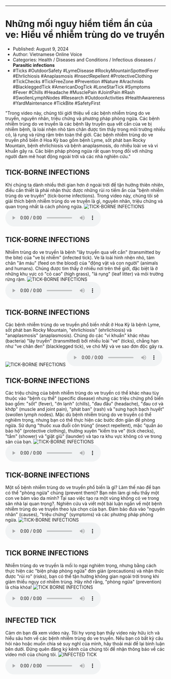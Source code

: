 
---

# Những mối nguy hiểm tiềm ẩn của ve: Hiểu về nhiễm trùng do ve truyền

- Published: August 9, 2024
- Author: Vietnamese Online Voice
- Categories: Health / Diseases and Conditions / Infectious diseases / **Parasitic infections**
- #Ticks #OutdoorSafety #LymeDisease #RockyMountainSpottedFever #Ehrlichiosis #Anaplasmosis #InsectRepellent #ProtectiveClothing #TickChecks #TickFreeZone #Prevention #Nature #Arachnids #BlackleggedTick #AmericanDogTick #LoneStarTick #Symptoms #Fever #Chills #Headache #MusclePain #JointPain #Rash #SwollenLymphNodes #Research #OutdoorActivities #HealthAwareness #YardMaintenance #TickBite #SafetyFirst

"Trong video này, chúng tôi giới thiệu về các bệnh nhiễm trùng do ve truyền, nguyên nhân, triệu chứng và phương pháp phòng ngừa. Các bệnh nhiễm trùng do ve truyền là các bệnh lây truyền qua vết cắn của ve bị nhiễm bệnh, là loài nhện nhỏ tám chân được tìm thấy trong môi trường nhiều cỏ, lá rụng và rừng rậm trên toàn thế giới. Các bệnh nhiễm trùng do ve truyền phổ biến ở Hoa Kỳ bao gồm bệnh Lyme, sốt phát ban Rocky Mountain, bệnh ehrlichiosis và bệnh anaplasmosis, do nhiều loài ve và vi khuẩn gây ra. Các biện pháp phòng ngừa rất quan trọng đối với những người đam mê hoạt động ngoài trời và các nhà nghiên cứu."


## TICK-BORNE INFECTIONS

Khi chúng ta dành nhiều thời gian hơn ở ngoài trời để tận hưởng thiên nhiên, điều cần thiết là phải nhận thức được những rủi ro tiềm ẩn của "bệnh nhiễm trùng do ve truyền" (tick-borne infections). Trong video này, chúng tôi sẽ giải thích bệnh nhiễm trùng do ve truyền là gì, nguyên nhân, triệu chứng và quan trọng nhất là cách phòng ngừa.
![TICK-BORNE INFECTIONS](https://http-archiver-apis-production-80.schnworks.com/storage/images/transitions/2024-08-09/transition--31814163144-Montserrat-Black-004895.jpg)
<audio controls>
    <source src="https://http-archiver-apis-production-80.schnworks.com/storage/storage/audio/file-2146707068.mp3" type="audio/mpeg">
</audio>



## TICK-BORNE INFECTIONS

Nhiễm trùng do ve truyền là bệnh "lây truyền qua vết cắn" (transmitted by the bite) của "ve bị nhiễm" (infected tick). Ve là loài hình nhện nhỏ, tám chân "ăn máu" (feed on the blood) của "động vật và con người" (animals and humans). Chúng được tìm thấy ở nhiều nơi trên thế giới, đặc biệt là ở những khu vực có "cỏ cao" (high grass), "lá rụng" (leaf litter) và môi trường rừng rậm.
![TICK-BORNE INFECTIONS](https://http-archiver-apis-production-80.schnworks.com/storage/images/transitions/2024-08-09/transition-7142537927-Montserrat-SemiBold-512DA8.jpg)
<audio controls>
    <source src="https://http-archiver-apis-production-80.schnworks.com/storage/storage/audio/file-744692503.mp3" type="audio/mpeg">
</audio>



## TICK-BORNE INFECTIONS

Các bệnh nhiễm trùng do ve truyền phổ biến nhất ở Hoa Kỳ là bệnh Lyme, sốt phát ban Rocky Mountain, "ehrlichiosis" (ehrlichiosis) và "anaplasmosis" (anaplasmosis). Chúng do các "vi khuẩn" khác nhau (bacteria) "lây truyền" (transmitted) bởi nhiều loài "ve" (ticks), chẳng hạn như "ve chân đen" (blacklegged tick), ve chó Mỹ và ve sao đơn độc gây ra.
![TICK-BORNE INFECTIONS](https://http-archiver-apis-production-80.schnworks.com/storage/images/transitions/2024-08-09/transition-37331104916-Montserrat-Thin-9C27B0.jpg)
<audio controls>
    <source src="https://http-archiver-apis-production-80.schnworks.com/storage/storage/audio/file-5648368562.mp3" type="audio/mpeg">
</audio>



## TICK-BORNE INFECTIONS

Các triệu chứng của bệnh nhiễm trùng do ve truyền có thể khác nhau tùy thuộc vào "bệnh cụ thể" (specific disease) nhưng các triệu chứng phổ biến bao gồm: "sốt" (fever), "ớn lạnh" (chills), "đau đầu" (headache), "đau cơ và khớp" (muscle and joint pain), "phát ban" (rash) và "sưng hạch bạch huyết" (swollen lymph nodes). Mặc dù bệnh nhiễm trùng do ve truyền có thể nghiêm trọng, nhưng bạn có thể thực hiện các bước đơn giản để phòng ngừa. Sử dụng "thuốc xua đuổi côn trùng" (insect repellent), mặc "quần áo bảo hộ" (protective clothing), thường xuyên "kiểm tra ve" (tick checks), "tắm" (shower) và "giặt giũ" (launder) và tạo ra khu vực không có ve trong sân của bạn.
![TICK-BORNE INFECTIONS](https://http-archiver-apis-production-80.schnworks.com/storage/images/transitions/2024-08-09/transition-38302130787-Montserrat-SemiBold-4A148C.jpg)
<audio controls>
    <source src="https://http-archiver-apis-production-80.schnworks.com/storage/storage/audio/file-7647452570.mp3" type="audio/mpeg">
</audio>



## TICK-BORNE INFECTIONS

Một số bệnh nhiễm trùng do ve truyền phổ biến là gì? Làm thế nào để bạn có thể "phòng ngừa" chúng (prevent them)? Bạn nên làm gì nếu thấy một con ve bám vào da mình? Tại sao việc tạo ra một vùng không có ve trong sân nhà lại quan trọng?. Nghiên cứu và viết một bài luận ngắn về một bệnh nhiễm trùng do ve truyền theo lựa chọn của bạn. Đảm bảo đưa vào "nguyên nhân" (causes), "triệu chứng" (symptoms) và các phương pháp phòng ngừa.
![TICK-BORNE INFECTIONS](https://http-archiver-apis-production-80.schnworks.com/storage/images/transitions/2024-08-09/transition-22239688930-Montserrat-Thin-1A237E.jpg)
<audio controls>
    <source src="https://http-archiver-apis-production-80.schnworks.com/storage/storage/audio/file-2373641292.mp3" type="audio/mpeg">
</audio>



## TICK BORNE INFECTIONS

Nhiễm trùng do ve truyền là mối lo ngại nghiêm trọng, nhưng bằng cách thực hiện các "biện pháp phòng ngừa" đơn giản (precautions) và nhận thức được "rủi ro" (risks), bạn có thể tận hưởng không gian ngoài trời trong khi giảm thiểu nguy cơ nhiễm trùng. Hãy nhớ rằng, "phòng ngừa" (prevention) là chìa khóa!
![TICK BORNE INFECTIONS](https://http-archiver-apis-production-80.schnworks.com/storage/images/transitions/2024-08-09/transition-15303211722-Montserrat-Medium-512DA8.jpg)
<audio controls>
    <source src="https://http-archiver-apis-production-80.schnworks.com/storage/storage/audio/file-18259917036.mp3" type="audio/mpeg">
</audio>



## INFECTED TICK

Cảm ơn bạn đã xem video này. Tôi hy vọng bạn thấy video này hữu ích và hiểu sâu hơn về các bệnh nhiễm trùng do ve truyền. Nếu bạn có bất kỳ câu hỏi nào hoặc muốn chia sẻ suy nghĩ của mình, hãy thoải mái để lại bình luận bên dưới. Đừng quên đăng ký kênh của chúng tôi để nhận thông báo về các video mới của chúng tôi.
![INFECTED TICK](https://http-archiver-apis-production-80.schnworks.com/storage/images/transitions/2024-08-09/transition--6893691451-Montserrat-ExtraBold-673AB7.jpg)
<audio controls>
    <source src="https://http-archiver-apis-production-80.schnworks.com/storage/storage/audio/file-65684888809.mp3" type="audio/mpeg">
</audio>

